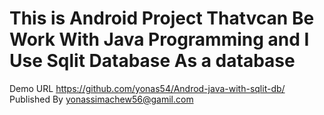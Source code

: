 # This is Android Project Thatvcan Be Work With Java Programming and I Use Sqlit Database As a database
Demo URL
https://github.com/yonas54/Androd-java-with-sqlit-db/
Published By
yonassimachew56@gamil.com
